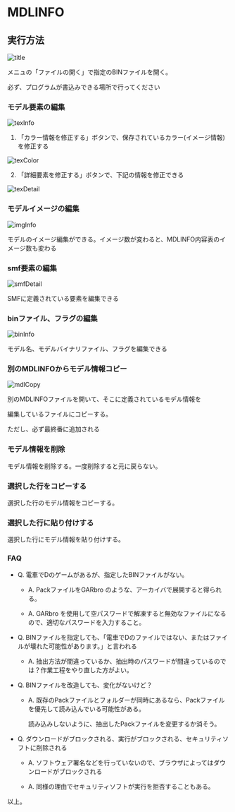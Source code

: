 # MDLINFO


## 実行方法

![title](image/title.png)

メニュの「ファイルの開く」で指定のBINファイルを開く。

必ず、プログラムが書込みできる場所で行ってください

### モデル要素の編集

![texInfo](image/texInfo.png)

1. 「カラー情報を修正する」ボタンで、保存されているカラー(イメージ情報)を修正する

![texColor](image/texColor.png)

2. 「詳細要素を修正する」ボタンで、下記の情報を修正できる

![texDetail](image/texDetail.png)

### モデルイメージの編集

![imgInfo](image/imgInfo.png)

モデルのイメージ編集ができる。イメージ数が変わると、MDLINFO内容表のイメージ数も変わる

### smf要素の編集

![smfDetail](image/smfDetail.png)

SMFに定義されている要素を編集できる

### binファイル、フラグの編集

![binInfo](image/binInfo.png)

モデル名、モデルバイナリファイル、フラグを編集できる

### 別のMDLINFOからモデル情報コピー

![mdlCopy](image/mdlCopy.png)

別のMDLINFOファイルを開いて、そこに定義されているモデル情報を

編集しているファイルにコピーする。

ただし、必ず最終番に追加される

### モデル情報を削除

モデル情報を削除する。一度削除すると元に戻らない。

### 選択した行をコピーする

選択した行のモデル情報をコピーする。

### 選択した行に貼り付けする

選択した行にモデル情報を貼り付けする。


### FAQ


* Q. 電車でDのゲームがあるが、指定したBINファイルがない。  

  * A. PackファイルをGARbro のような、アーカイバで展開すると得られる。

  * A. GARbro を使用して空パスワードで解凍すると無効なファイルになるので、適切なパスワードを入力すること。


* Q. BINファイルを指定しても、「電車でDのファイルではない、またはファイルが壊れた可能性があります。」と言われる

  * A. 抽出方法が間違っているか、抽出時のパスワードが間違っているのでは？作業工程をやり直した方がよい。

* Q. BINファイルを改造しても、変化がないけど？

  * A. 既存のPackファイルとフォルダーが同時にあるなら、Packファイルを優先して読み込んでいる可能性がある。

    読み込みしないように、抽出したPackファイルを変更するか消そう。

* Q. ダウンロードがブロックされる、実行がブロックされる、セキュリティソフトに削除される

  * A. ソフトウェア署名などを行っていないので、ブラウザによってはダウンロードがブロックされる

  * A. 同様の理由でセキュリティソフトが実行を拒否することもある。


以上。